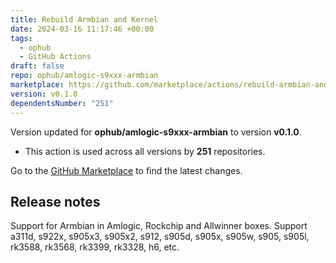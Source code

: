 ```yaml
---
title: Rebuild Armbian and Kernel
date: 2024-03-16 11:17:46 +00:00
tags:
  - ophub
  - GitHub Actions
draft: false
repo: ophub/amlogic-s9xxx-armbian
marketplace: https://github.com/marketplace/actions/rebuild-armbian-and-kernel
version: v0.1.0
dependentsNumber: "251"
---
```



Version updated for **ophub/amlogic-s9xxx-armbian** to version **v0.1.0**.
- This action is used across all versions by **251** repositories.

Go to the [GitHub Marketplace](https://github.com/marketplace/actions/rebuild-armbian-and-kernel) to find the latest changes.

## Release notes

Support for Armbian in Amlogic, Rockchip and Allwinner boxes. Support a311d, s922x, s905x3, s905x2, s912, s905d, s905x, s905w, s905, s905l, rk3588, rk3568, rk3399, rk3328, h6, etc.
